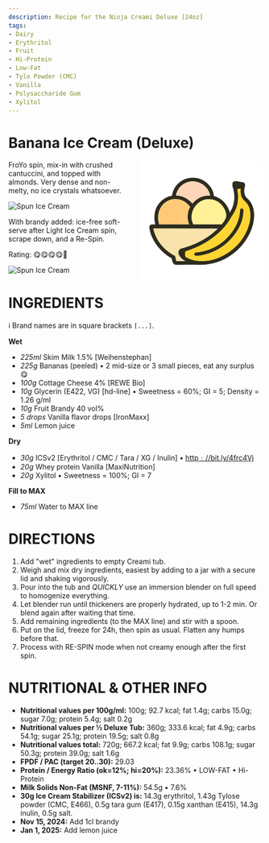 ```yaml
---
description: Recipe for the Ninja Creami Deluxe [24oz]
tags:
- Dairy
- Erythritol
- Fruit
- Hi-Protein
- Low-Fat
- Tylo Powder (CMC)
- Vanilla
- Polysaccharide Gum
- Xylitol
---
```

# Banana Ice Cream (Deluxe)
<img style="float: right; margin-left: 1.5em;" width=240 alt="Logo" src="https://raw.githubusercontent.com/jhermann/ice-creamery/refs/heads/main/assets/banana-ice-cream-logo.png" />

FroYo spin, mix-in with crushed cantuccini, and topped with almonds.
Very dense and non-melty, no ice crystals whatsoever.

<img width=360 alt="Spun Ice Cream" src="https://github.com/jhermann/ice-creamery/blob/main/recipes/Banana%20Ice%20Cream%20(Deluxe)/banana_almond_2024-10-30_1.jpg?raw=true" />

With brandy added: ice-free soft-serve after Light Ice Cream spin, scrape down, and a Re-Spin.

Rating: 😋😋😋😋🍦

<img width=360 alt="Spun Ice Cream" src="https://github.com/jhermann/ice-creamery/blob/main/recipes/Banana%20Ice%20Cream%20(Deluxe)/banana_2024-12-05.jpg?raw=true" />

# INGREDIENTS

ℹ️ Brand names are in square brackets `[...]`.

**Wet**

  - _225ml_ Skim Milk 1.5% [Weihenstephan]
  - _225g_ Bananas (peeled) • 2 mid-size or 3 small pieces, eat any surplus 😋
  - _100g_ Cottage Cheese 4% [REWE Bio]
  - _10g_ Glycerin (E422, VG) [hd-line] • Sweetness = 60%; GI = 5; Density = 1.26 g/ml
  - _10g_ Fruit Brandy 40 vol%
  - _5 drops_ Vanilla flavor drops [IronMaxx]
  - _5ml_ Lemon juice

**Dry**

  - _30g_ ICSv2 [Erythritol / CMC / Tara / XG / Inulin] • [http﹕//bit.ly/4frc4Vj](https://github.com/jhermann/ice-creamery/tree/main/recipes/Ice%20Cream%20Stabilizer%20%28ICS%29)
  - _20g_ Whey protein Vanilla [MaxiNutrition]
  - _20g_ Xylitol • Sweetness = 100%; GI = 7

**Fill to MAX**

  - _75ml_ Water to MAX line

# DIRECTIONS

 1. Add "wet" ingredients to empty Creami tub.
 1. Weigh and mix dry ingredients, easiest by adding to a jar with a secure lid and shaking vigorously.
 1. Pour into the tub and *QUICKLY* use an immersion blender on full speed to homogenize everything.
 1. Let blender run until thickeners are properly hydrated, up to 1-2 min. Or blend again after waiting that time.
 1. Add remaining ingredients (to the MAX line) and stir with a spoon.
 1. Put on the lid, freeze for 24h, then spin as usual. Flatten any humps before that.
 1. Process with RE-SPIN mode when not creamy enough after the first spin.

# NUTRITIONAL & OTHER INFO
- **Nutritional values per 100g/ml:** 100g; 92.7 kcal; fat 1.4g; carbs 15.0g; sugar 7.0g; protein 5.4g; salt 0.2g
- **Nutritional values per ½ Deluxe Tub:** 360g; 333.6 kcal; fat 4.9g; carbs 54.1g; sugar 25.1g; protein 19.5g; salt 0.8g
- **Nutritional values total:** 720g; 667.2 kcal; fat 9.9g; carbs 108.1g; sugar 50.3g; protein 39.0g; salt 1.6g
- **FPDF / PAC (target 20..30):** 29.03
- **Protein / Energy Ratio (ok=12%; hi=20%):** 23.36% • LOW-FAT • Hi-Protein
- **Milk Solids Non-Fat (MSNF, 7-11%):** 54.5g • 7.6%
- **30g Ice Cream Stabilizer (ICSv2) is:** 14.3g erythritol, 1.43g Tylose powder (CMC, E466), 
0.5g tara gum (E417), 0.15g xanthan (E415),
14.3g inulin, 0.5g salt.
- **Nov 15, 2024:** Add 1cl brandy
- **Jan 1, 2025:** Add lemon juice
